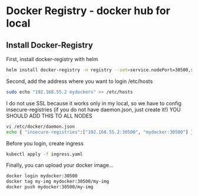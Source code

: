 # Docker Registry - docker hub for local


## Install Docker-Registry
 
First, install docker-registry with helm
```bash
helm install docker-registry -n registry --set=service.nodePort=30500,service.type=NodePort
```

Second, add the address where you want to login /etc/hosts
```bash
sudo echo "192.168.55.2 mydockers" >> /etc/hosts
```

I do not use SSL because it works only in my local, so we have to config insecure-registries (if you do not have daemon.json, just create it!)
YOU SHOULD ADD THIS TO ALL NODES
```bash
vi /etc/docker/daemon.json 
echo { "insecure-registries":["192.168.55.2:30500", "mydocker:30500"] } >> /etc/docker/daemon.json // if you have file, add it
```


Before you login, create ingress
```bash
kubectl apply -f ingress.yaml
```

Finally, you can upload your docker image...
```bash
docker login mydocker:30500
docker tag my-img mydocker:30500/my-img
docker push mydocker:30500/my-img
```